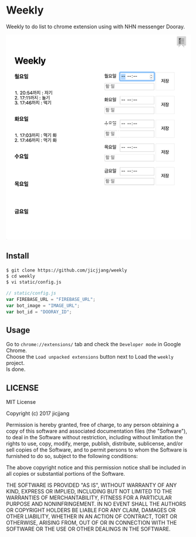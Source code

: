 # Weekly

Weekly to do list to chrome extension using with NHN messenger Dooray.

![Usage](static/capture.png)

## Install

~~~shell
$ git clone https://github.com/jicjjang/weekly
$ cd weekly
$ vi static/config.js
~~~

~~~javascript
// static/config.js
var FIREBASE_URL = "FIREBASE_URL";
var bot_image = "IMAGE_URL";
var bot_id = "DOORAY_ID";
~~~

## Usage

Go to `chrome://extensions/` tab and check the `Developer mode` in Google Chrome.  
Choose the `Load unpacked extensions` button next to Load the `weekly` project.  
Is done.

## LICENSE

MIT License

Copyright (c) 2017 jicjjang

Permission is hereby granted, free of charge, to any person obtaining a copy
of this software and associated documentation files (the "Software"), to deal
in the Software without restriction, including without limitation the rights
to use, copy, modify, merge, publish, distribute, sublicense, and/or sell
copies of the Software, and to permit persons to whom the Software is
furnished to do so, subject to the following conditions:

The above copyright notice and this permission notice shall be included in all
copies or substantial portions of the Software.

THE SOFTWARE IS PROVIDED "AS IS", WITHOUT WARRANTY OF ANY KIND, EXPRESS OR
IMPLIED, INCLUDING BUT NOT LIMITED TO THE WARRANTIES OF MERCHANTABILITY,
FITNESS FOR A PARTICULAR PURPOSE AND NONINFRINGEMENT. IN NO EVENT SHALL THE
AUTHORS OR COPYRIGHT HOLDERS BE LIABLE FOR ANY CLAIM, DAMAGES OR OTHER
LIABILITY, WHETHER IN AN ACTION OF CONTRACT, TORT OR OTHERWISE, ARISING FROM,
OUT OF OR IN CONNECTION WITH THE SOFTWARE OR THE USE OR OTHER DEALINGS IN THE
SOFTWARE.
